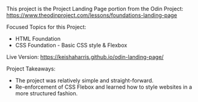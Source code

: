 This project is the Project Landing Page portion from the Odin Project:
https://www.theodinproject.com/lessons/foundations-landing-page

Focused Topics for this Project:

- HTML Foundation
- CSS Foundation - Basic CSS style & Flexbox

Live Version:
https://keishaharris.github.io/odin-landing-page/

Project Takeaways:

- The project was relatively simple and straight-forward.
- Re-enforcement of CSS Flebox and learned how to style websites in a
  more structured fashion.
